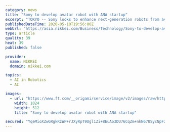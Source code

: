 ```yaml
---
category: news
title: "Sony to develop avatar robot with ANA startup"
excerpt: "TOKYO -- Sony looks to enhance next-generation robots from avatarin, a startup launched by Japanese carrier ANA Holdings, as interest grows in remote-control machines that can take the place of humans amid the novel coronavirus pandemic."
publishedDateTime: 2020-05-10T19:56:00Z
webUrl: "https://asia.nikkei.com/Business/Technology/Sony-to-develop-avatar-robot-with-ANA-startup"
type: article
quality: 39
heat: 39
published: false

provider:
  name: NIKKEI
  domain: nikkei.com

topics:
  - AI in Robotics
  - AI

images:
  - url: "https://www.ft.com/__origami/service/image/v2/images/raw/https%3A%2F%2Fs3-ap-northeast-1.amazonaws.com%2Fpsh-ex-ftnikkei-3937bb4%2Fimages%2F9%2F8%2F4%2F9%2F26959489-1-eng-GB%2Favatar1.jpg?source=nar-cms&width=1024&height=512&fit=cover&gravity=faces"
    width: 1024
    height: 512
    title: "Sony to develop avatar robot with ANA startup"

secured: "YqeMioXZwGRgkRzWP+rJXyRpT9Ugl1Zi+8EuAo3DU76CqZm+nkN67USycNpFzfmuXCq+EZpO1ti5fC4XnxoZDsF0Ehtgberq3JS61ZixuYQ58KFwNaSCtTFT/7EQ0eZV4ztBojfuqvDC5cV7tE1R13G1gBVYmbcb19AOldqKc5wr/xNmdlxB6jWfPMUUBua+GB/p7IqN9bKdcYkADX2Mtp5rSIrH7aSv4X+tN5mKW2dAugN16CGkeYIj/2/XEkwSjRzXUpGCfb03zfwKIPnupFDVk/dijt0PZZS+eIZRoKDF1R/vyRBAMbbbWgL3WnSW6tARaVtof8WWvW49Aikdja/J2IvLT30CkuW/tDmoTNa2zZV8kJ1bizdUEXuxpTdD41RmOptyLC/P1oNtV4LntTNWp1lNEFcsr3bOY8G5TgAhZ8fqJZNYTKdUmH35hiN2TAXevstCQHOUPcMPU0c2/wF2uUrmXNrxMxtqhPW0z1U=;tHRTifb1oHjMnytqVx/f2w=="
---
```



